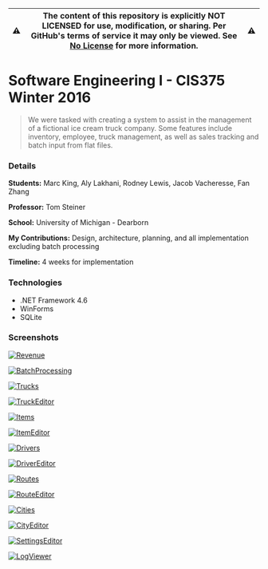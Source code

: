 :warning: | __The content of this repository is explicitly NOT LICENSED for use, modification, or sharing. Per GitHub's terms of service it may only be viewed. See [No License] for more information.__ | :warning:
--------- | ------------------------------------------------------------------------------------------------------------------------------------------------------------------------------------------------ | ---------

[No License]: https://choosealicense.com/no-permission/

Software Engineering I - CIS375 Winter 2016
======
>We were tasked with creating a system to assist in the management of a fictional ice cream truck
>company. Some features include inventory, employee, truck management, as well as sales tracking
>and batch input from flat files.

### Details

__Students:__ Marc King, Aly Lakhani, Rodney Lewis, Jacob Vacheresse, Fan Zhang

__Professor:__ Tom Steiner

__School:__ University of Michigan - Dearborn

__My Contributions:__ Design, architecture, planning, and all implementation excluding batch processing

__Timeline:__ 4 weeks for implementation

### Technologies

* .NET Framework 4.6
* WinForms
* SQLite

### Screenshots

[![Revenue](Screenshots/Revenue.PNG?raw=true "Revenue")](Screenshots/Revenue.PNG?raw=true)

[![BatchProcessing](Screenshots/BatchProcessing.PNG?raw=true "BatchProcessing")](Screenshots/BatchProcessing.PNG?raw=true)

[![Trucks](Screenshots/Trucks.PNG?raw=true "Trucks")](Screenshots/Trucks.PNG?raw=true)

[![TruckEditor](Screenshots/TruckEditor.PNG?raw=true "TruckEditor")](Screenshots/TruckEditor.PNG?raw=true)

[![Items](Screenshots/Items.PNG?raw=true "Items")](Screenshots/Items.PNG?raw=true)

[![ItemEditor](Screenshots/ItemEditor.PNG?raw=true "ItemEditor")](Screenshots/ItemEditor.PNG?raw=true)

[![Drivers](Screenshots/Drivers.PNG?raw=true "Drivers")](Screenshots/Drivers.PNG?raw=true)

[![DriverEditor](Screenshots/DriverEditor.PNG?raw=true "DriverEditor")](Screenshots/DriverEditor.PNG?raw=true)

[![Routes](Screenshots/Routes.PNG?raw=true "Routes")](Screenshots/Routes.PNG?raw=true)

[![RouteEditor](Screenshots/RouteEditor.PNG?raw=true "RouteEditor")](Screenshots/RouteEditor.PNG?raw=true)

[![Cities](Screenshots/Cities.PNG?raw=true "Cities")](Screenshots/Cities.PNG?raw=true)

[![CityEditor](Screenshots/CityEditor.PNG?raw=true "CityEditor")](Screenshots/CityEditor.PNG?raw=true)

[![SettingsEditor](Screenshots/SettingsEditor.PNG?raw=true "SettingsEditor")](Screenshots/SettingsEditor.PNG?raw=true)

[![LogViewer](Screenshots/LogViewer.PNG?raw=true "LogViewer")](Screenshots/LogViewer.PNG?raw=true)
